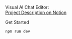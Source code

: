 Visual AI Chat Editor:  
[Project Description on Notion](https://carbonated-waxflower-92e.notion.site/Visual-AI-Chat-Editor-122472a486ad80e4a703ee06427a3458?pvs=4)

Get Started  
```
npm run dev
```
